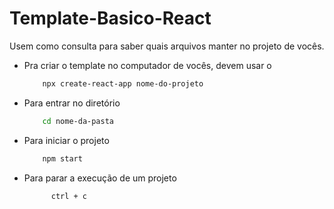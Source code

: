 # Template-Basico-React

Usem como consulta para saber quais arquivos manter no projeto de vocês.

- Pra criar o template no computador de vocês, devem usar o 
    ``` bash
        npx create-react-app nome-do-projeto
    ```
    
- Para entrar no diretório
    ``` bash
        cd nome-da-pasta
    ```
    
- Para iniciar o projeto
    ``` bash
        npm start
    ```
- Para parar a execução de um projeto
  ``` bash
        ctrl + c
    ```
